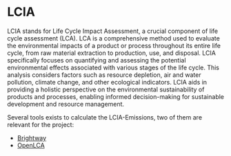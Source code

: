 # LCIA

LCIA stands for Life Cycle Impact Assessment, a crucial component of life cycle assessment (LCA). LCA is a comprehensive method used to evaluate the environmental impacts of a product or process throughout its entire life cycle, from raw material extraction to production, use, and disposal. LCIA specifically focuses on quantifying and assessing the potential environmental effects associated with various stages of the life cycle. This analysis considers factors such as resource depletion, air and water pollution, climate change, and other ecological indicators. LCIA aids in providing a holistic perspective on the environmental sustainability of products and processes, enabling informed decision-making for sustainable development and resource management.

Several tools exists to calculate the LCIA-Emissions, two of them are relevant for the project:

  - [Brightway](brightway/README.md)
  - [OpenLCA](openLCA/README.md)
